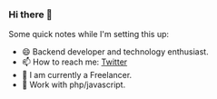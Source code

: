 ### Hi there 👋

Some quick notes while I'm setting this up:
- 😄 Backend developer and technology enthusiast.
- 📫 How to reach me: <a href="https://x.com/GuiDev3s">Twitter</a>
- 🔭 I am currently a Freelancer.
- 🔨 Work with php/javascript.
